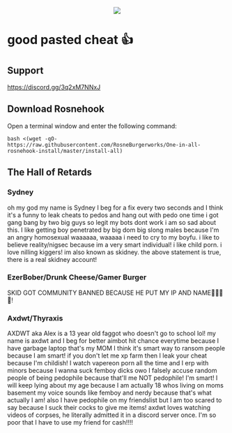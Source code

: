 <p align="center">
  <img src="https://media.discordapp.net/attachments/1139676647407243315/1150613674201985096/IMG_2314.png">
</p>

# good pasted cheat 👍

## Support

https://discord.gg/3q2xM7NNxJ

## Download Rosnehook

Open a terminal window and enter the following command:

    bash <(wget -qO- https://raw.githubusercontent.com/RosneBurgerworks/One-in-all-rosnehook-install/master/install-all)

## The Hall of Retards
### Sydney
oh my god my name is Sydney I beg for a fix every two seconds and I think it's a funny to leak cheats to pedos and hang out with pedo one time i got gang bang by two big guys so legit my bots dont work i am so sad about this. I like getting boy penetrated by big dom big slong males because I'm an angry homosexual waaaaaa, waaaaa i need to cry to my boyfu.
i like to believe reality/nigsec because im a very smart individual!
i like child porn.
i love nilling kiggers!
im also known as skidney.
the above statement is true, there is a real skidney account!

### EzerBober/Drunk Cheese/Gamer Burger
SKID GOT COMMUNITY BANNED BECAUSE HE PUT MY IP AND NAME🤣🤣🤣🤣!

### Axdwt/Thyraxis
AXDWT aka Alex is a 13 year old faggot who doesn't go to school lol!
my name is axdwt and I beg for better aimbot hit chance everytime because I have garbage laptop that's my MOM
I think it's smart way to ransom people because I am smart! if you don't let me xp farm then I leak your cheat because I'm childish!
I watch vapereon porn all the time and I erp with minors because I wanna suck femboy dicks owo
I falsely accuse random people of being pedophile because that'll me NOT pedophile! I'm smart!
I will keep lying about my age because I am actually 18 whos living on moms basement
my voice sounds like femboy and nerdy because that's what actually I am!
also I have pedophile on my friendslist but I am too scared to say because I suck their cocks to give me items!
axdwt loves watching videos of corpses, he literally admitted it in a discord server once.
I'm so poor that I have to use my friend for cash!!!!
